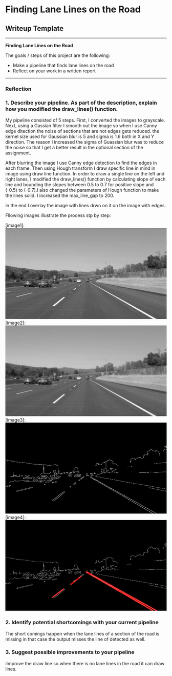 # **Finding Lane Lines on the Road** 

## Writeup Template

---

**Finding Lane Lines on the Road**

The goals / steps of this project are the following:
* Make a pipeline that finds lane lines on the road
* Reflect on your work in a written report


[//]: # (Image References)

---

### Reflection

### 1. Describe your pipeline. As part of the description, explain how you modified the draw_lines() function.

My pipeline consisted of 5 steps. First, I converted the images to grayscale. Next, using a Gassian filter I smooth out the image so when I use Canny edge ditection the noise of sections that are not edges gets reduced. the kernel size used for Gaussian blur is 5 and sigma is 1.6 both in X and Y direction. The reason I increased the sigma of Guassian blur was to reduce the noise so that I get a better result in the optional section of the assignment.  

After blurring the image I use Canny edge detection to find the edges in each frame. Then using Hough transform I draw specific line in mind in image using draw line function. In order to draw a single line on the left and right lanes, I modified the draw_lines() function by calculating slope of each line and bounding the slopes between 0.5 to 0.7 for positive slope and (-0.5) to (-0.7).I also changed the parameters of Hough function to make the lines solid. I increased the max_line_gap to 200.

In the end I overlay the image with lines drwn on it on the image with edges.


Fllowing images illustrate the process stp by step: 

[image1]: ![alt text](./gray.jpeg "Grayscale")
[image2]: ![alt text](./blurred.jpeg "Blurred")
[image3]: ![alt text](./edges.jpeg "Edge_detected")
[image4]: ![alt text](./lines_edges.jpeg "Lines_detected")

### 2. Identify potential shortcomings with your current pipeline

The short comings happen when the lane lines of a section of the road is missing in that case the output misses the line of detected as well.

### 3. Suggest possible improvements to your pipeline

 iImprove the draw line so when there is no lane lines in the road it can draw lines.

